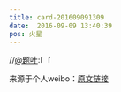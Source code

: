 ```yaml
---
title: card-201609091309
date:  2016-09-09 13:40:39
pos: 火星
---
```

//<a href='/n/题叶'>@题叶</a>:<span class="url-icon"><img alt=[钱] src="https://h5.sinaimg.cn/m/emoticon/icon/default/d_qian-0246744d75.png" style="width:1em; height:1em;" /></span><span class="url-icon"><img alt=[鲜花] src="https://h5.sinaimg.cn/m/emoticon/icon/others/w_xianhua-f902c37199.png" style="width:1em; height:1em;" /></span>

来源于个人weibo：[原文链接](https://m.weibo.cn/status/E7sQd2tKi?mblogid=E7sQd2tKi)
